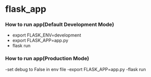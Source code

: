 # flask_app
### How to run app(Default Development Mode)
- export FLASK_ENV=development
- export FLASK_APP=app.py
- flask run

### How to run app(Production Mode)
-set debug to False in env file
-export FLASK_APP=app.py
-flask run
